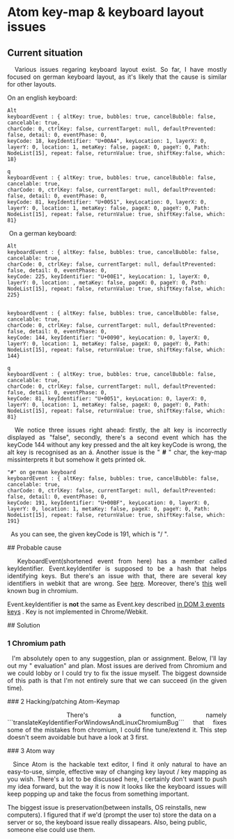 # Atom key-map & keyboard layout issues

## Current situation
<p align="justify">
&nbsp; Various issues regaring keyboard layout exist. So far, I have mostly focused on german keyboard layout, as it's likely that the cause is similar for other layouts.
</p>

On an english keyboard:
```
Alt
keyboardEvent : { altKey: true, bubbles: true, cancelBubble: false, cancelable: true,
charCode: 0, ctrlKey: false, currentTarget: null, defaultPrevented: false, detail: 0, eventPhase: 0,
keyCode: 18, keyIdentifier: "U+00A4", keyLocation: 1, layerX: 0, layerY: 0, location: 1, metaKey: false, pageX: 0, pageY: 0, Path: NodeList[15], repeat: false, returnValue: true, shiftKey:false, which: 18}

q
keyboardEvent : { altKey: true, bubbles: true, cancelBubble: false, cancelable: true,
charCode: 0, ctrlKey: false, currentTarget: null, defaultPrevented: false, detail: 0, eventPhase: 0,
keyCode: 81, keyIdentifier: "U+0051", keyLocation: 0, layerX: 0, layerY: 0, location: 1, metaKey: false, pageX: 0, pageY: 0, Path: NodeList[15], repeat: false, returnValue: true, shiftKey:false, which: 81}

```
<p align="justify">
&nbsp;On a german keyboard: 
</p>

```
Alt
keyboardEvent : { altKey: false, bubbles: true, cancelBubble: false, cancelable: true,
charCode: 0, ctrlKey: false, currentTarget: null, defaultPrevented: false, detail: 0, eventPhase: 0,
keyCode: 225, keyIdentifier: "U+00E1", keyLocation: 1, layerX: 0, layerY: 0, location: , metaKey: false, pageX: 0, pageY: 0, Path: NodeList[15], repeat: false, returnValue: true, shiftKey:false, which: 225}


keyboardEvent : { altKey: false, bubbles: true, cancelBubble: false, cancelable: true,
charCode: 0, ctrlKey: false, currentTarget: null, defaultPrevented: false, detail: 0, eventPhase: 0,
keyCode: 144, keyIdentifier: "U+0090", keyLocation: 0, layerX: 0, layerY: 0, location: 1, metaKey: false, pageX: 0, pageY: 0, Path: NodeList[15], repeat: false, returnValue: true, shiftKey:false, which: 144}

q
keyboardEvent : { altKey: true, bubbles: true, cancelBubble: false, cancelable: true,
charCode: 0, ctrlKey: false, currentTarget: null, defaultPrevented: false, detail: 0, eventPhase: 0,
keyCode: 81, keyIdentifier: "U+0051", keyLocation: 0, layerX: 0, layerY: 0, location: 1, metaKey: false, pageX: 0, pageY: 0, Path: NodeList[15], repeat: false, returnValue: true, shiftKey:false, which: 81}

```
<p align="justify">
&nbsp; We notice three issues right ahead: firstly, the alt key is incorrectly displayed as "false", secondly, there's a second event which has the keyCode 144 without any key pressed and the alt key keyCode is wrong, the alt key is recognised as an á.
Another issue is the " <b>#</b> " char, the key-map missinterprets it but somehow it gets printed ok.
</p>

```
"#" on german keyboard
keyboardEvent : { altKey: false, bubbles: true, cancelBubble: false, cancelable: true,
charCode: 0, ctrlKey: false, currentTarget: null, defaultPrevented: false, detail: 0, eventPhase: 0,
keyCode: 191, keyIdentifier: "U+00BF", keyLocation: 0, layerX: 0, layerY: 0, location: 1, metaKey: false, pageX: 0, pageY: 0, Path: NodeList[15], repeat: false, returnValue: true, shiftKey:false, which: 191}
```
<p align="justify">
&nbsp; As you can see, the given keyCode is 191, which is "/ ".
</p>
## Probable cause
<p align="justify">
&nbsp; KeyboardEvent(shortened event from here) has a member called keyIdentifier. Event.keyIdentifer is supposed to be a hash
that helps identifying  keys. But there's an issue with that, there are several key identifiers in webkit that are wrong. See <a href=https://bugs.webkit.org/show_bug.cgi?id=19906>here</a>.
Moreover, there's <a href=https://code.google.com/p/chromium/issues/detail?id=263724>this</a> well known bug in chromium.

Event.keyIdentifier is <b>not</b> the same as Event.key described <a href=http://www.w3.org/TR/DOM-Level-3-Events-key/#key-value-tables>in DOM 3 events keys</a> . Key is not implemented in Chrome/Webkit.
</p>
## Solution

### 1 Chromium path
<p align="justify">
&nbsp; I'm  absolutely open to any suggestion, plan or assignment. Below, I'll lay out my  " evaluation" and plan.
Most issues are derived from Chromium and we could lobby or I could try to fix the issue myself. The biggest downside of this path is that I'm not entirely sure that we can succeed (in the given time).
</p>
### 2 Hacking/patching Atom-Keymap
<p align="justify">
&nbsp; There's a function, namely ```translateKeyIdentifierForWindowsAndLinuxChromiumBug``` that fixes some of the mistakes
from chromium, I could fine tune/extend it. This step doesn't seem avoidable but have a look at 3 first.
</p>
### 3 Atom way
<p align="justify">
&nbsp; Since Atom is the hackable text editor, I find it only natural  to have an easy-to-use, simple, effective way of changing key layout / key mapping as you wish.  There's a lot to be discussed here, I certainly don't want to push my idea forward, but the way it is now it looks like the keyboard issues will keep popping up and take the focus from something important.

The biggest issue is preservation(between installs, OS  reinstalls, new computers). I figured that if we'd (prompt the user to) store the data on a server or so, the keyboard issue really dissapears. Also, being public, someone else could use them.
</p>
